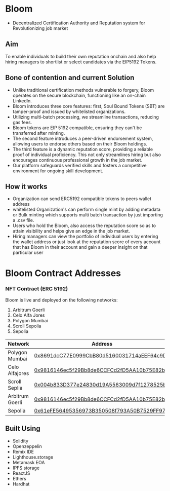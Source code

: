 # Bloom
  - Decentralized Certification Authority and Reputation system for Revolutionizing job market

## Aim

To enable individuals to build their own reputation onchain and also help hiring managers to shortlist or select candidates via the EIP5192 Tokens.

## Bone of contention and current Solution

  - Unlike traditional certification methods vulnerable to forgery, 
Bloom operates on the secure blockchain, functioning like an on-chain LinkedIn. 
  - Bloom introduces three core features: first, Soul Bound Tokens (SBT) are tamper-proof and issued by whitelisted organizations. 
  - Utilizing multi-batch processing, we streamline transactions, reducing gas fees. 
  - Bloom tokens are EIP 5192 compatible, ensuring they can't be transferred after minting. 
  - The second feature introduces a peer-driven endorsement system, allowing users to endorse others based on their Bloom holdings. 
  - The third feature is a dynamic reputation score, providing a reliable proof of individual proficiency. This not only streamlines hiring but also encourages continuous professional growth in the job market.
  - Our platform safeguards verified skills and fosters a competitive environment for ongoing skill development.

## How it works
  - Organization can send ERC5192 compatible tokens to peers wallet address
  - whitelisted Organization's can perform single mint by adding metadata or Bulk minting which supports multi batch transaction by just importing a .csv file.
  - Users who hold the Bloom, also access the reputation score so as to attain visibility and helps give an edge in the job market.
  - Hiring managers can view the portfolio of individual users by entering the wallet address or just look at the reputation score of every account that has Bloom in their account and gain a deeper insight on that particular user

# Bloom Contract Addresses

### NFT Contract (ERC 5192)

Bloom is live and deployed on the following networks:

1. Arbitrum Goerli
2. Celo Alfa Jores
3. Polygon Mumbai
4. Scroll Sepolia
5. Sepolia

| Network | Address |
| --- | --- |
| Polygon Mumbai | [0x8691dcC77E0999CbB80d5160031714aEEF64c9D2](https://mumbai.polygonscan.com/address/0x8691dcC77E0999CbB80d5160031714aEEF64c9D2) |
| Celo Alfajores | [0x9816146ec5f29Bb8de6CCFCd2fD5AA10b75E82bA](https://alfajores.celoscan.io/address/0x9816146ec5f29Bb8de6CCFCd2fD5AA10b75E82bA) |
| Scroll Seplia | [0x004b833D377e24830d19A5563009d7f1278525b3](https://sepolia.scrollscan.dev/address/0x004b833D377e24830d19A5563009d7f1278525b3) |
| Arbitrum Goerli | [0x9816146ec5f29Bb8de6CCFCd2fD5AA10b75E82bA](https://https://goerli.arbiscan.io//address/0x9816146ec5f29Bb8de6CCFCd2fD5AA10b75E82bA) |
| Sepolia | [0x61eFE56495356973B350508f793A50B7529FF978](https://https://goerli.arbiscan.io//address/0x61eFE56495356973B350508f793A50B7529FF978) |

## Built Using  
  - Solidity
  - Openzeppelin
  - Remix IDE
  - Lighthouse.storage
  - Metamask EOA
  - IPFS storage
  - ReactJS
  - Ethers
  - Hardhat

